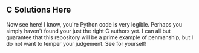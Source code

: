 ## C Solutions Here

Now see here! I know, you're Python code is very legible. Perhaps you simply haven't
found your just the right C authors yet. I can all but guarantee that this repository
will be a prime example of penmanship, but I do not want to temper your judgement. See 
for yourself!
